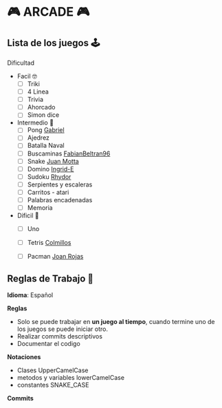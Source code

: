 # 🎮 ARCADE 🎮
## Lista de los juegos 🕹️
Dificultad
-	Facil 🤓
	- [ ] Triki
	- [ ] 4 Linea
	- [ ] Trivia
	- [ ] Ahorcado
	- [ ] Simon dice
-	Intermedio 😬
	- [ ] Pong [Gabriel](https://github.com/xGabrielMorales)
	- [ ] Ajedrez
	- [ ] Batalla Naval
	- [ ] Buscaminas [FabianBeltran96](https://github.com/FabianBeltran96)
	- [ ] Snake [Juan Motta](https://github.com/Juan-Motta)
	- [ ] Domino [Ingrid-E](https://github.com/Ingrid-E)
	- [ ] Sudoku [Rhydor](https://github.com/Rhydor)
	- [ ] Serpientes y escaleras
	- [ ] Carritos - atari
	- [ ] Palabras encadenadas
	- [ ] Memoria
-	Dificil 🥵
	- [ ] Uno
	- [ ] Tetris [Colmillos](https://github.com/)
	- [ ] Pacman [Joan Rojas](https://github.com/JoanRojasMejia)


## Reglas de Trabajo 📜
**Idioma**: Español

**Reglas**
-	Solo se puede trabajar en **un juego al tiempo**, cuando termine uno de los juegos se puede iniciar otro.
-	Realizar commits descriptivos
-	Documentar el codigo

**Notaciones**
-	Clases UpperCamelCase
-	metodos y variables lowerCamelCase
-	 constantes SNAKE_CASE

**Commits**


